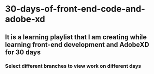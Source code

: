 # 30-days-of-front-end-code-and-adobe-xd
## It is a learning playlist that I am creating while learning front-end development and AdobeXD for 30 days

### Select different branches to view work on different days
